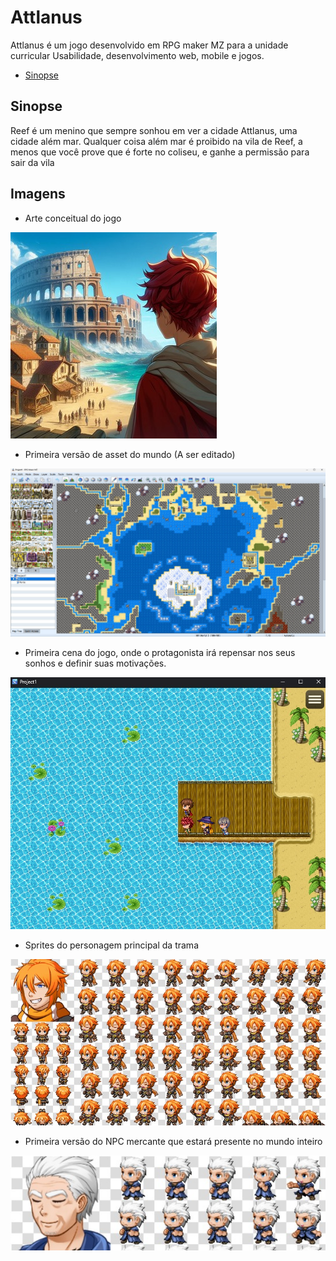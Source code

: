 # **Attlanus**
Attlanus é um jogo desenvolvido em RPG maker MZ para a unidade curricular Usabilidade, desenvolvimento web, mobile e jogos.
- [Sinopse](#sinopse)

## Sinopse
Reef é um menino que sempre sonhou em ver a cidade Attlanus, uma cidade além mar. Qualquer coisa além mar é proibido na vila de Reef, a menos que você prove que é forte no coliseu, e ganhe a permissão para sair da vila

## Imagens

- Arte conceitual do jogo

![Concept Art](./img/concept/Concept.jpg)


- Primeira versão de asset do mundo (A ser editado)

![World Map](./img/concept/Mundo.jpg)

- Primeira cena do jogo, onde o protagonista irá repensar nos seus sonhos e definir suas motivações.

![Start Point](./img/concept/StartMap.jpg)

- Sprites do personagem principal da trama

![Personagem principal](./img/concept/character.jpg)

- Primeira versão do NPC mercante que estará presente no mundo inteiro

![Primeira versão do mercador](./img/concept/merchant.jpg)
